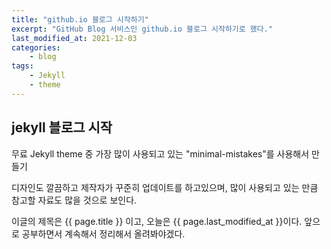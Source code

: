 ```yaml
--- 
title: "github.io 블로그 시작하기" 
excerpt: "GitHub Blog 서비스인 github.io 블로그 시작하기로 했다." 
last_modified_at: 2021-12-03
categories: 
    - blog 
tags: 
    - Jekyll
    - theme 
--- 
```

## jekyll 블로그 시작 

무료 Jekyll theme 중 가장 많이 사용되고 있는 "minimal-mistakes"를 사용해서 만들기

디자인도 깔끔하고 제작자가 꾸준히 업데이트를 하고있으며, 많이 사용되고 있는 만큼 참고할 자료도 많을 것으로 보인다.

이글의 제목은 {{ page.title }} 이고,
오늘은 {{ page.last_modified_at }}이다.
앞으로 공부하면서 계속해서 정리해서 올려봐야겠다.

